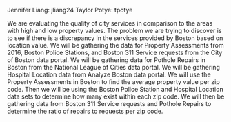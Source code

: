 Jennifer Liang: jliang24 
Taylor Potye: tpotye 

We are evaluating the quality of city services in comparison to the areas with high and low property values. The problem we are trying to discover is to see if there is a discrepancy in the services provided by Boston based on location value. We will be gathering the data for Property Assessments from 2016, Boston Police Stations, and Boston 311 Service requests from the City of Boston data portal. We will be gathering data for Pothole Repairs in Boston from the National League of Cities data portal. We will be gathering Hospital Location data from Analyze Boston data portal. We will use the Property Assessments in Boston to find the average property value per zip code. Then we will be using the Boston Police Station and Hospital Location data sets to determine how many exist within each zip code. We will then be gathering data from Boston 311 Service requests and Pothole Repairs to determine the ratio of repairs to requests per zip code. 
